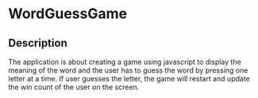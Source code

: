 # WordGuessGame

## Description
   The application is about creating a game using javascript to display the meaning of the word and the user has to guess the word by pressing one letter at a time. If user guesses the letter, the game will restart and update the win count of the user on the screen.
